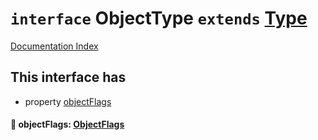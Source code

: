 # `interface` ObjectType `extends` [Type](../interface.Type/README.md)

[Documentation Index](../README.md)

## This interface has

- property [objectFlags](#-objectflags-objectflags)


#### 📄 objectFlags: [ObjectFlags](../enum.ObjectFlags/README.md)




